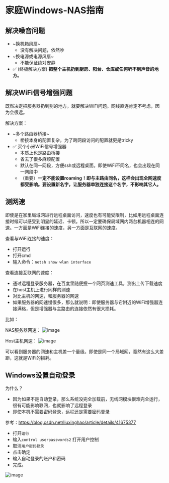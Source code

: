 # 家庭Windows-NAS指南


## 解决噪音问题

- ~换机箱风扇~
    - 没有解决问题，依然吵
- ~换电源或电源风扇~
    - 不能保证绝对安静
- ✅ (终极解决方案) **把整个主机扔到厨房、阳台、仓库或任何听不到声音的地方。**



## 解决WiFi信号增强问题

既然决定把服务器扔到别的地方，就要解决WiFi问题。网线直连肯定不考虑，因为会很远。

解决方案：
- ~多个路由器桥接~
    - 桥接本身的配置复杂，为了跨网段访问的配置就更是tricky
- ✅ 买个小米WiFi信号增强器
    - 本质上也是路由桥接
    - 省去了很多麻烦配置
    - 默认在同一网段，方便ssh或远程桌面。即使WiFi不同名，也会出现在同一网段中
    - （重要）**一定不能设置roaming！即与主路由同名，这样会出现全网速度都受影响。要设置新名字，让服务器单独连接这个名字，不影响其它人。**


## 测网速

即使是在家里局域网进行远程桌面访问，速度也有可能受限制，比如用远程桌面连接时候可以感受到明显的延迟、卡顿。所以一定要确保局域网内两台机器相连的网速。一方面是WiFi连接的速度，另一方面是互联网的速度。

查看与WiFi连接的速度：
- <Win-r> 打开运行
- 打开cmd
- 输入命令：`netsh show wlan interface`

查看连接互联网的速度：
- 通过远程登录服务器，在百度里随便搜一个网页测速工具，测出上传下载速度
- 在host主机上进行同样的测速
- 对比主机的网速，和服务器的网速
- 如果服务器的网速慢很多，那么就说明：即使服务器与它附近的WiFi增强器连接满格，但是增强器与主路由的连接依然有很大损耗。

比如：

NAS服务器网速：
![image](https://user-images.githubusercontent.com/14041622/77644735-77942400-6f9c-11ea-9f4a-0be0a1ddfcb0.png)


Host主机网速：
![image](https://user-images.githubusercontent.com/14041622/77644705-68ad7180-6f9c-11ea-985d-7b224a54bbce.png)

可以看到服务器的网速和主机差一个量级。即使是同一个局域网，竟然有这么大差距，这就是WiFi的损耗。

## Windows设置自动登录
为什么？
- 因为如果不是自动登录，那么系统没完全加载前，无线网模块很难完全运行，很有可能影响联网，也就影响了远程登录
- 即使本机不需要密码登录，远程还是需要密码登录

参考：https://blog.csdn.net/liuxinghao/article/details/41675377

- 打开`运行`
- 输入`control userpasswords2` 打开用户控制
- 取消`用户密码登录`
- 点击确定
- 输入自动登录的账户和密码
- 完成。

![image](https://user-images.githubusercontent.com/14041622/77643639-b4f7b200-6f9a-11ea-822f-97ad0be0560a.png)

